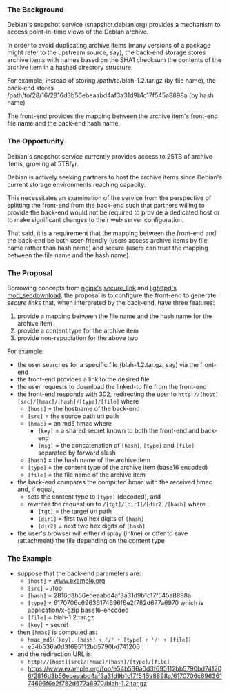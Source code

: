 ### The Background

Debian's snapshot service (snapshot.debian.org) provides a mechanism to access
point-in-time views of the Debian archive.

In order to avoid duplicating archive items (many versions of a package might
refer to the upstream source, say), the back-end storage stores archive items
with names based on the SHA1 checksum the contents of the archive item in a
hashed directory structure.

For example, instead of storing /path/to/blah-1.2.tar.gz (by file name), the
back-end stores /path/to/28/16/2816d3b56ebeaabd4af3a31d9b1c17f545a8898a (by
hash name)

The front-end provides the mapping between the archive item's front-end file
name and the back-end hash name.

### The Opportunity

Debian's snapshot service currently provides access to 25TB of archive items,
growing at 5TB/yr.

Debian is actively seeking partners to host the archive items since Debian's
current storage environments reaching capacity.

This necessitates an examination of the service from the perspective of
splitting the front-end from the back-end such that partners willing to provide
the back-end would not be required to provide a dedicated host or to make
significant changes to their web server configuration.

That said, it is a requirement that the mapping between the front-end and the
back-end be both user-friendly (users access archive items by file name rather
than hash name) and secure (users can trust the mapping between the file name
and the hash name).

### The Proposal

Borrowing concepts from [nginx's][1] [secure_link][2] and [lighttpd's][3]
[mod_secdownload][4], the proposal is to configure the front-end to
generate *secure links* that, when interpreted by the back-end, have three
features:

1. provide a mapping between the file name and the hash name for the archive item
2. provide a content type for the archive item
3. provide non-repudiation for the above two

For example:
- the user searches for a specific file (blah-1.2.tar.gz, say) via the front-end
- the front-end provides a link to the desired file
- the user requests to download the linked-to file from the front-end
- the front-end responds with 302, redirecting the user to `http://[host][src]/[hmac]/[hash]/[type]/[file]` where
  - `[host]` = the hostname of the back-end
  - `[src]` = the source path uri path
  - `[hmac]` = an md5 hmac where
    - `[key]` = a shared secret known to both the front-end and back-end
    - `[msg]` = the concatenation of `[hash]`, `[type]` and `[file]` separated by forward slash
  - `[hash]` = the hash name of the archive item
  - `[type]` = the content type of the archive item (base16 encoded)
  - `[file]` = the file name of the archive item
- the back-end compares the computed hmac with the received hmac and, if equal,
  - sets the content type to `[type]` (decoded), and
  - rewrites the request uri to `/[tgt]/[dir1]/[dir2]/[hash]` where
    - `[tgt]` = the target uri path
    - `[dir1]` = first two hex digits of `[hash]`
    - `[dir2]` = next two hex digits of `[hash]`
- the user's browser will either display (inline) or offer to save (attachment) the file depending on the content type

### The Example

- suppose that the back-end parameters are:
  - `[host]` = www.example.org
  - `[src]` = /foo
  - `[hash]` = 2816d3b56ebeaabd4af3a31d9b1c17f545a8898a
  - `[type]` = 6170706c69636174696f6e2f782d677a6970 which is application/x-gzip base16-encoded
  - `[file]` = blah-1.2.tar.gz
  - `[key]` = secret
- then `[hmac]` is computed as:
  - `hmac_md5([key], [hash] + '/' + [type] + '/' + [file])`
  - e54b536a0d3f695112bb5790bd741206
- and the redirection URL is:
  - `http://[host][src]/[hmac]/[hash]/[type]/[file]`
  - https://www.example.org/foo/e54b536a0d3f695112bb5790bd741206/2816d3b56ebeaabd4af3a31d9b1c17f545a8898a/6170706c69636174696f6e2f782d677a6970/blah-1.2.tar.gz

[1]: http://nginx.org/
[2]: http://nginx.org/en/docs/http/ngx_http_secure_link_module.html
[3]: http://www.lighttpd.net/
[4]: http://redmine.lighttpd.net/projects/1/wiki/Docs_ModSecDownload

